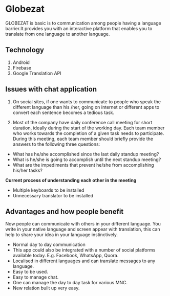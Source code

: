 # Globezat
GLOBEZAT is basic is to communication among people having a language barrier.It provides you with an interactive platform that enables you to translate from one language to another language.

## Technology
1. Android
2. Firebase
3. Google Translation API

## Issues with chat application
1. On social sites, if one wants to communicate to people who speak the different language than his /her, going on internet or different apps to convert each sentence becomes a tedious task.

1. Most of the company have daily conference call meeting for short duration, ideally during the start of the working day. Each team member who works towards the completion of a given task needs to participate. During this meeting, each team member should briefly provide the answers to the following three questions:

- What has he/she accomplished since the last daily standup meeting?
- What is he/she is going to accomplish until the next standup meeting?
- What are the impediments that prevent he/she from accomplishing his/her tasks?

**Current process of understanding each other in the meeting**

- Multiple keyboards to be installed
- Unnecessary translator to be installed

## Advantages and how people benefit
Now people can communicate with others in your different language. You write in your native language and screen appear with translation, this can help to share your idea in your language instinctively.

- Normal day to day communication
- This app could also be integrated with a number of social platforms available today. E.g. Facebook, WhatsApp, Quora.
- Localised in different languages and can translate messages to any language.
- Easy to be used.
- Easy to manage chat.
- One can manage the day to day task for various MNC.
- New relation built up very easy.
